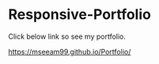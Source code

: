 # Responsive-Portfolio

Click below link so see my portfolio.


https://mseeam99.github.io/Portfolio/
